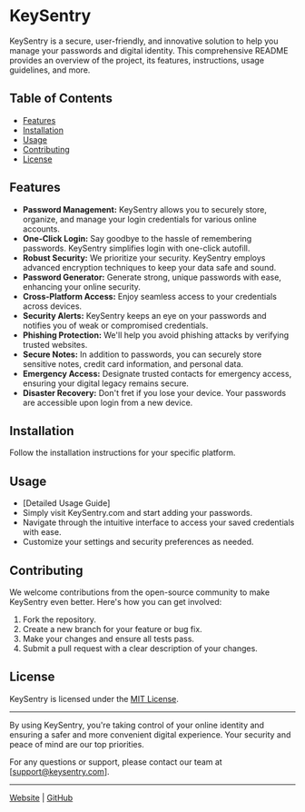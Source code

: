 # KeySentry

KeySentry is a secure, user-friendly, and innovative solution to help you manage your passwords and digital identity. This comprehensive README provides an overview of the project, its features, instructions, usage guidelines, and more.

## Table of Contents

- [Features](#features)
- [Installation](#installation)
- [Usage](#usage)
- [Contributing](#contributing)
- [License](#license)

## Features

- **Password Management:** KeySentry allows you to securely store, organize, and manage your login credentials for various online accounts.
- **One-Click Login:** Say goodbye to the hassle of remembering passwords. KeySentry simplifies login with one-click autofill.
- **Robust Security:** We prioritize your security. KeySentry employs advanced encryption techniques to keep your data safe and sound.
- **Password Generator:** Generate strong, unique passwords with ease, enhancing your online security.
- **Cross-Platform Access:** Enjoy seamless access to your credentials across devices.
- **Security Alerts:** KeySentry keeps an eye on your passwords and notifies you of weak or compromised credentials.
- **Phishing Protection:** We'll help you avoid phishing attacks by verifying trusted websites.
- **Secure Notes:** In addition to passwords, you can securely store sensitive notes, credit card information, and personal data.
- **Emergency Access:** Designate trusted contacts for emergency access, ensuring your digital legacy remains secure.
- **Disaster Recovery:** Don't fret if you lose your device. Your passwords are accessible upon login from a new device.

## Installation

Follow the installation instructions for your specific platform.

## Usage

- [Detailed Usage Guide]
- Simply visit KeySentry.com and start adding your passwords.
- Navigate through the intuitive interface to access your saved credentials with ease.
- Customize your settings and security preferences as needed.

## Contributing

We welcome contributions from the open-source community to make KeySentry even better. Here's how you can get involved:

1. Fork the repository.
2. Create a new branch for your feature or bug fix.
3. Make your changes and ensure all tests pass.
4. Submit a pull request with a clear description of your changes.

## License

KeySentry is licensed under the [MIT License](LICENSE).

---

By using KeySentry, you're taking control of your online identity and ensuring a safer and more convenient digital experience. Your security and peace of mind are our top priorities.

For any questions or support, please contact our team at [support@keysentry.com].

---

[Website](https://www.keysentry.com) | [GitHub](https://github.com/gudwayne/KeySentry) 
